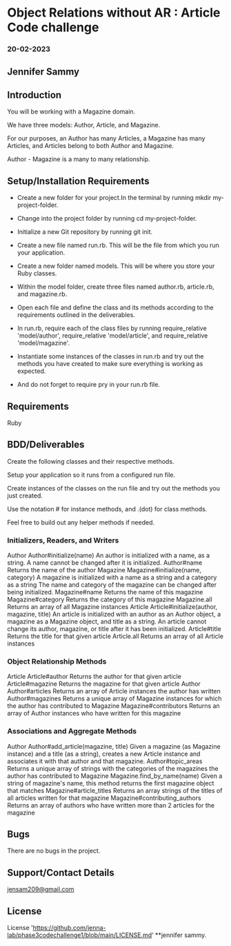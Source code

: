 # Object Relations without AR : Article Code challenge
### 20-02-2023
## Jennifer Sammy

## Introduction
 You will be working with a Magazine domain.

We have three models: Author, Article, and Magazine.

For our purposes, an Author has many Articles, a Magazine has many Articles, and Articles belong to both Author and Magazine.

Author - Magazine is a many to many relationship.

## Setup/Installation Requirements
   - Create a new folder for your project.In the terminal by running mkdir my-project-folder.

   - Change into the project folder by running cd my-project-folder.

   - Initialize a new Git repository by running git init.

   - Create a new file named run.rb. This will be the file from which you run your application.

   - Create a new folder named models. This will be where you store your Ruby classes.

   - Within the model folder, create three files named author.rb, article.rb, and magazine.rb. 

   - Open each file and define the class and its methods according to the requirements outlined in the deliverables.

   - In run.rb, require each of the class files by running require_relative 'model/author', require_relative 'model/article', and require_relative 'model/magazine'.

   - Instantiate some instances of the classes in run.rb and try out the methods you have created to make sure everything is working as expected.
   - And do not forget to require pry in your run.rb file.


## Requirements
Ruby

## BDD/Deliverables
Create the following classes and their respective methods.

Setup your application so it runs from a configured run file. 

Create instances of the classes on the run file and try out the methods you just created.

Use the notation # for instance methods, and .(dot) for class methods.

Feel free to build out any helper methods if needed.

 

### Initializers, Readers, and Writers
Author
Author#initialize(name)
An author is initialized with a name, as a string.
A name cannot be changed after it is initialized.
Author#name
Returns the name of the author
Magazine
Magazine#initialize(name, category)
A magazine is initialized with a name as a string and a category as a string
The name and category of the magazine can be changed after being initialized.
Magazine#name
Returns the name of this magazine
Magazine#category
Returns the category of this magazine
Magazine.all
Returns an array of all Magazine instances
Article
Article#initialize(author, magazine, title)
An article is initialized with an author as an Author object, a magazine as a Magazine object, and title as a string.
An article cannot change its author, magazine, or title after it has been initialized.
Article#title
Returns the title for that given article
Article.all
Returns an array of all Article instances
 

### Object Relationship Methods
Article
Article#author
Returns the author for that given article
Article#magazine
Returns the magazine for that given article
Author
Author#articles
Returns an array of Article instances the author has written
Author#magazines
Returns a unique array of Magazine instances for which the author has contributed to
Magazine
Magazine#contributors
Returns an array of Author instances who have written for this magazine
 

### Associations and Aggregate Methods
Author
Author#add_article(magazine, title)
Given a magazine (as Magazine instance) and a title (as a string), creates a new Article instance and associates it with that author and that magazine.
Author#topic_areas
Returns a unique array of strings with the categories of the magazines the author has contributed to
Magazine
Magazine.find_by_name(name)
Given a string of magazine's name, this method returns the first magazine object that matches
Magazine#article_titles
Returns an array strings of the titles of all articles written for that magazine
Magazine#contributing_authors
Returns an array of authors who have written more than 2 articles for the magazine

## Bugs
There are no bugs in the project.

## Support/Contact Details
jensam209@gmail.com

## License
License 'https://github.com/jenna-lab/phase3codechallenge1/blob/main/LICENSE.md' **jennifer sammy.
